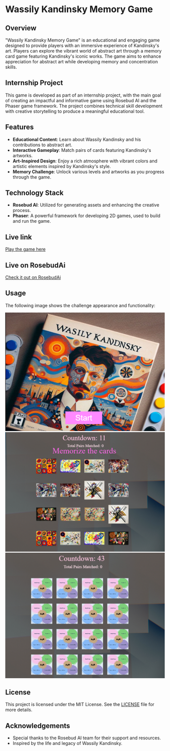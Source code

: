 # Wassily Kandinsky Memory Game

## Overview

"Wassily Kandinsky Memory Game" is an educational and engaging game designed to provide players with an immersive experience of Kandinsky's art. Players can explore the vibrant world of abstract art through a memory card game featuring Kandinsky's iconic works. The game aims to enhance appreciation for abstract art while developing memory and concentration skills.

## Internship Project

This game is developed as part of an internship project, with the main goal of creating an impactful and informative game using Rosebud AI and the Phaser game framework. The project combines technical skill development with creative storytelling to produce a meaningful educational tool.

## Features

- **Educational Content**: Learn about Wassily Kandinsky and his contributions to abstract art.
- **Interactive Gameplay**: Match pairs of cards featuring Kandinsky's artworks.
- **Art-Inspired Design**: Enjoy a rich atmosphere with vibrant colors and artistic elements inspired by Kandinsky's style.
- **Memory Challenge**: Unlock various levels and artworks as you progress through the game.

## Technology Stack

- **Rosebud AI**: Utilized for generating assets and enhancing the creative process.
- **Phaser**: A powerful framework for developing 2D games, used to build and run the game.

## Live link

[Play the game here](https://costea47.github.io/Wassily-Kandinsky---Memory-Game-intership-/)

## Live on RosebudAi

[Check it out on RosebudAi](https://play.rosebud.ai/games/4bf7c148-50a8-4df5-a06b-df19dd195c83)

## Usage

The following image shows the challenge appearance and functionality:

![Application Screenshot](assets/images/screenshot.png)
![Application Screenshot](assets/images/screenshot2.png)
![Application Screenshot](assets/images/screenshot3.png)

## License

This project is licensed under the MIT License. See the [LICENSE](LICENSE) file for more details.

## Acknowledgements

- Special thanks to the Rosebud AI team for their support and resources.
- Inspired by the life and legacy of Wassily Kandinsky.
